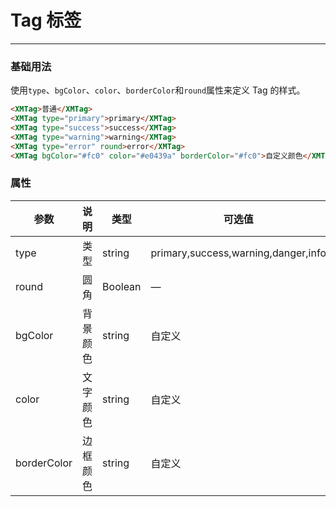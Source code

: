 # Tag 标签
----
### 基础用法
使用```type```、```bgColor```、```color```、```borderColor```和```round```属性来定义 Tag 的样式。
``` html
<XMTag>普通</XMTag>
<XMTag type="primary">primary</XMTag>
<XMTag type="success">success</XMTag>
<XMTag type="warning">warning</XMTag>
<XMTag type="error" round>error</XMTag>
<XMTag bgColor="#fc0" color="#e0439a" borderColor="#fc0">自定义颜色</XMTag>
```

### 属性
| 参数      | 说明    | 类型      | 可选值       | 默认值   |
|---------- |-------- |---------- |-------------  |-------- |
| type     | 类型   | string    |   primary,success,warning,danger,info |     —    |
| round     | 圆角   | Boolean  |    — | false   |
| bgColor     | 背景颜色   | string    | 自定义 |     —    |
| color     | 文字颜色   | string    |  自定义 |     —    |
| borderColor     | 边框颜色   | string    |   自定义 |     —    |
